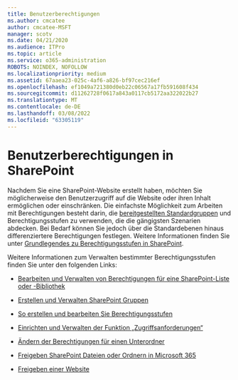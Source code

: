 ```yaml
---
title: Benutzerberechtigungen
ms.author: cmcatee
author: cmcatee-MSFT
manager: scotv
ms.date: 04/21/2020
ms.audience: ITPro
ms.topic: article
ms.service: o365-administration
ROBOTS: NOINDEX, NOFOLLOW
ms.localizationpriority: medium
ms.assetid: 67aaea23-025c-4af6-a826-bf97cec216ef
ms.openlocfilehash: ef1049a721380d0eb22c06567a17fb591608f434
ms.sourcegitcommit: d11262728f0617a843a0117cb5172aa322022b27
ms.translationtype: MT
ms.contentlocale: de-DE
ms.lasthandoff: 03/08/2022
ms.locfileid: "63305119"
---
```

# <a name="user-permissions-in-sharepoint"></a>Benutzerberechtigungen in SharePoint

Nachdem Sie eine SharePoint-Website erstellt haben, möchten Sie möglicherweise den Benutzerzugriff auf die Website oder ihren Inhalt ermöglichen oder einschränken. Die einfachste Möglichkeit zum Arbeiten mit Berechtigungen besteht darin, die [bereitgestellten Standardgruppen](https://docs.microsoft.com/sharepoint/default-sharepoint-groups) und Berechtigungsstufen zu verwenden, die die gängigsten Szenarien abdecken. Bei Bedarf können Sie jedoch über die Standardebenen hinaus differenziertere Berechtigungen festlegen. Weitere Informationen finden Sie unter [Grundlegendes zu Berechtigungsstufen in SharePoint](https://docs.microsoft.com/sharepoint/understanding-permission-levels).

Weitere Informationen zum Verwalten bestimmter Berechtigungsstufen finden Sie unter den folgenden Links:

- [Bearbeiten und Verwalten von Berechtigungen für eine SharePoint-Liste oder -Bibliothek](https://support.office.com/article/customize-permissions-for-a-sharepoint-list-or-library-02d770f3-59eb-4910-a608-5f84cc297782)

- [Erstellen und Verwalten SharePoint Gruppen](https://docs.microsoft.com/sharepoint/customize-sharepoint-site-permissions)

- [So erstellen und bearbeiten Sie Berechtigungsstufen](https://docs.microsoft.com/sharepoint/how-to-create-and-edit-permission-levels)

- [Einrichten und Verwalten der Funktion „Zugriffsanforderungen“](https://support.office.com/article/set-up-and-manage-access-requests-94b26e0b-2822-49d4-929a-8455698654b3)

- [Ändern der Berechtigungen für einen Unterordner](https://support.office.com/article/change-the-permissions-on-a-subfolder-5427bd7c-f20a-4f75-8cf2-5359dd45a1a6)

- [Freigeben SharePoint Dateien oder Ordnern in Microsoft 365](https://support.office.com/article/share-sharepoint-files-or-folders-1fe37332-0f9a-4719-970e-d2578da4941c)

- [Freigeben einer Website](https://support.office.com/article/share-a-site-958771a8-d041-4eb8-b51c-afea2eae3658)
